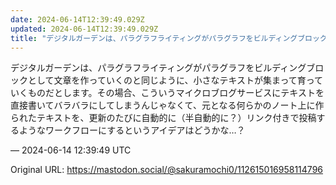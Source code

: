 ```yaml
---
date: 2024-06-14T12:39:49.029Z
updated: 2024-06-14T12:39:49.029Z
title: "デジタルガーデンは、パラグラフライティングがパラグラフをビルディングブロックとし[...]"
---
```


<p>デジタルガーデンは、パラグラフライティングがパラグラフをビルディングブロックとして文章を作っていくのと同じように、小さなテキストが集まって育っていくものだとします。その場合、こういうマイクロブログサービスにテキストを直接書いてバラバラにしてしまうんじゃなくて、元となる何らかのノート上に作られたテキストを、更新のたびに自動的に（半自動的に？）リンク付きで投稿するようなワークフローにするというアイデアはどうかな…？</p>

&mdash; 2024-06-14 12:39:49 UTC

Original URL: https://mastodon.social/@sakuramochi0/112615016958114796

